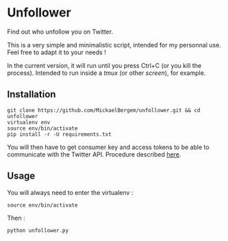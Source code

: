 # Unfollower

Find out who unfollow you on Twitter.

This is a very simple and minimalistic script, intended for my personnal use.
Feel free to adapt it to your needs !

In the current version, it will run until you press Ctrl+C (or you kill the process).
Intended to run inside a *tmux* (or other *screen*), for example.

## Installation

    git clone https://github.com/MickaelBergem/unfollower.git && cd unfollower
    virtualenv env
    source env/bin/activate
    pip install -r -U requirements.txt

You will then have to get consumer key and access tokens to be able to communicate with the Twitter API.
Procedure described [here](https://github.com/bear/python-twitter#api).

## Usage

You will always need to enter the virtualenv :

    source env/bin/activate

Then :

    python unfollower.py
